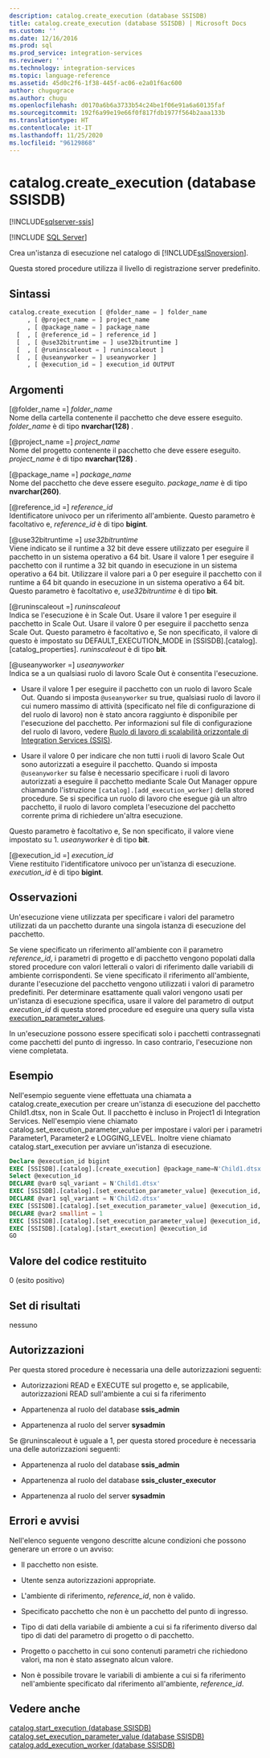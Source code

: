 ```yaml
---
description: catalog.create_execution (database SSISDB)
title: catalog.create_execution (database SSISDB) | Microsoft Docs
ms.custom: ''
ms.date: 12/16/2016
ms.prod: sql
ms.prod_service: integration-services
ms.reviewer: ''
ms.technology: integration-services
ms.topic: language-reference
ms.assetid: 45d0c2f6-1f38-445f-ac06-e2a01f6ac600
author: chugugrace
ms.author: chugu
ms.openlocfilehash: d0170a6b6a3733b54c24be1f06e91a6a60135faf
ms.sourcegitcommit: 192f6a99e19e66f0f817fdb1977f564b2aaa133b
ms.translationtype: HT
ms.contentlocale: it-IT
ms.lasthandoff: 11/25/2020
ms.locfileid: "96129868"
---
```

# <a name="catalogcreate_execution-ssisdb-database"></a>catalog.create_execution (database SSISDB)

[!INCLUDE[sqlserver-ssis](../../includes/applies-to-version/sqlserver-ssis.md)]


[!INCLUDE [SQL Server](../../includes/applies-to-version/sqlserver.md)]

  Crea un'istanza di esecuzione nel catalogo di [!INCLUDE[ssISnoversion](../../includes/ssisnoversion-md.md)].  
  
 Questa stored procedure utilizza il livello di registrazione server predefinito.  
  
## <a name="syntax"></a>Sintassi  
  
```sql  
catalog.create_execution [ @folder_name = ] folder_name  
     , [ @project_name = ] project_name  
     , [ @package_name = ] package_name  
  [  , [ @reference_id = ] reference_id ]  
  [  , [ @use32bitruntime = ] use32bitruntime ] 
  [  , [ @runinscaleout = ] runinscaleout ]
  [  , [ @useanyworker = ] useanyworker ] 
     , [ @execution_id = ] execution_id OUTPUT  
```  
  
## <a name="arguments"></a>Argomenti  
 [@folder_name =] *folder_name*  
 Nome della cartella contenente il pacchetto che deve essere eseguito. *folder_name* è di tipo **nvarchar(128)** .  
  
 [@project_name =] *project_name*  
 Nome del progetto contenente il pacchetto che deve essere eseguito. *project_name* è di tipo **nvarchar(128)** .  
  
 [@package_name =] *package_name*  
 Nome del pacchetto che deve essere eseguito. *package_name* è di tipo **nvarchar(260)**.  
  
 [@reference_id =] *reference_id*  
 Identificatore univoco per un riferimento all'ambiente. Questo parametro è facoltativo e, *reference_id* è di tipo **bigint**.  
  
 [@use32bitruntime =] *use32bitruntime*  
 Viene indicato se il runtime a 32 bit deve essere utilizzato per eseguire il pacchetto in un sistema operativo a 64 bit. Usare il valore 1 per eseguire il pacchetto con il runtime a 32 bit quando in esecuzione in un sistema operativo a 64 bit. Utilizzare il valore pari a 0 per eseguire il pacchetto con il runtime a 64 bit quando in esecuzione in un sistema operativo a 64 bit. Questo parametro è facoltativo e, *use32bitruntime* è di tipo **bit**.  
 
 [@runinscaleout =] *runinscaleout*  
 Indica se l'esecuzione è in Scale Out. Usare il valore 1 per eseguire il pacchetto in Scale Out. Usare il valore 0 per eseguire il pacchetto senza Scale Out. Questo parametro è facoltativo e, Se non specificato, il valore di questo è impostato su DEFAULT_EXECUTION_MODE in [SSISDB].[catalog].[catalog_properties]. *runinscaleout* è di tipo **bit**. 
 
[@useanyworker =] *useanyworker*  
Indica se a un qualsiasi ruolo di lavoro Scale Out è consentita l'esecuzione.

-   Usare il valore 1 per eseguire il pacchetto con un ruolo di lavoro Scale Out. Quando si imposta `@useanyworker` su true, qualsiasi ruolo di lavoro il cui numero massimo di attività (specificato nel file di configurazione di del ruolo di lavoro) non è stato ancora raggiunto è disponibile per l'esecuzione del pacchetto. Per informazioni sul file di configurazione del ruolo di lavoro, vedere [Ruolo di lavoro di scalabilità orizzontale di Integration Services (SSIS)](../scale-out/integration-services-ssis-scale-out-worker.md).

-   Usare il valore 0 per indicare che non tutti i ruoli di lavoro Scale Out sono autorizzati a eseguire il pacchetto. Quando si imposta `@useanyworker` su false è necessario specificare i ruoli di lavoro autorizzati a eseguire il pacchetto mediante Scale Out Manager oppure chiamando l'istruzione `[catalog].[add_execution_worker]` della stored procedure. Se si specifica un ruolo di lavoro che esegue già un altro pacchetto, il ruolo di lavoro completa l'esecuzione del pacchetto corrente prima di richiedere un'altra esecuzione.

Questo parametro è facoltativo e, Se non specificato, il valore viene impostato su 1. *useanyworker* è di tipo **bit**. 
  
 [@execution_id =] *execution_id*  
 Viene restituito l'identificatore univoco per un'istanza di esecuzione. *execution_id* è di tipo **bigint**.  

  
## <a name="remarks"></a>Osservazioni  
 Un'esecuzione viene utilizzata per specificare i valori del parametro utilizzati da un pacchetto durante una singola istanza di esecuzione del pacchetto.  
  
 Se viene specificato un riferimento all'ambiente con il parametro *reference_id*, i parametri di progetto e di pacchetto vengono popolati dalla stored procedure con valori letterali o valori di riferimento dalle variabili di ambiente corrispondenti. Se viene specificato il riferimento all'ambiente, durante l'esecuzione del pacchetto vengono utilizzati i valori di parametro predefiniti. Per determinare esattamente quali valori vengono usati per un'istanza di esecuzione specifica, usare il valore del parametro di output *execution_id* di questa stored procedure ed eseguire una query sulla vista [execution_parameter_values](../../integration-services/system-views/catalog-execution-parameter-values-ssisdb-database.md).  
  
 In un'esecuzione possono essere specificati solo i pacchetti contrassegnati come pacchetti del punto di ingresso. In caso contrario, l'esecuzione non viene completata.  
  
## <a name="example"></a>Esempio  
 Nell'esempio seguente viene effettuata una chiamata a catalog.create_execution per creare un'istanza di esecuzione del pacchetto Child1.dtsx, non in Scale Out. Il pacchetto è incluso in Project1 di Integration Services. Nell'esempio viene chiamato catalog.set_execution_parameter_value per impostare i valori per i parametri Parameter1, Parameter2 e LOGGING_LEVEL. Inoltre viene chiamato catalog.start_execution per avviare un'istanza di esecuzione.  
  
```sql  
Declare @execution_id bigint  
EXEC [SSISDB].[catalog].[create_execution] @package_name=N'Child1.dtsx', @execution_id=@execution_id OUTPUT, @folder_name=N'TestDeply4', @project_name=N'Integration Services Project1', @use32bitruntime=False, @reference_id=Null  
Select @execution_id  
DECLARE @var0 sql_variant = N'Child1.dtsx'  
EXEC [SSISDB].[catalog].[set_execution_parameter_value] @execution_id, @object_type=20, @parameter_name=N'Parameter1', @parameter_value=@var0  
DECLARE @var1 sql_variant = N'Child2.dtsx'  
EXEC [SSISDB].[catalog].[set_execution_parameter_value] @execution_id, @object_type=20, @parameter_name=N'Parameter2', @parameter_value=@var1  
DECLARE @var2 smallint = 1  
EXEC [SSISDB].[catalog].[set_execution_parameter_value] @execution_id, @object_type=50, @parameter_name=N'LOGGING_LEVEL', @parameter_value=@var2  
EXEC [SSISDB].[catalog].[start_execution] @execution_id  
GO  
```  
  
## <a name="return-code-value"></a>Valore del codice restituito  
 0 (esito positivo)  
  
## <a name="result-sets"></a>Set di risultati  
 nessuno  
  
## <a name="permissions"></a>Autorizzazioni  
 Per questa stored procedure è necessaria una delle autorizzazioni seguenti:  
  
-   Autorizzazioni READ e EXECUTE sul progetto e, se applicabile, autorizzazioni READ sull'ambiente a cui si fa riferimento  
  
-   Appartenenza al ruolo del database **ssis_admin**  
  
-   Appartenenza al ruolo del server **sysadmin**  

 Se @runinscaleout è uguale a 1, per questa stored procedure è necessaria una delle autorizzazioni seguenti:
 
-   Appartenenza al ruolo del database **ssis_admin**

-   Appartenenza al ruolo del database **ssis_cluster_executor**

-   Appartenenza al ruolo del server **sysadmin**
  
## <a name="errors-and-warnings"></a>Errori e avvisi  
 Nell'elenco seguente vengono descritte alcune condizioni che possono generare un errore o un avviso:  
  
-   Il pacchetto non esiste.  
  
-   Utente senza autorizzazioni appropriate.  
  
-   L'ambiente di riferimento, *reference_id*, non è valido.  
  
-   Specificato pacchetto che non è un pacchetto del punto di ingresso.  
  
-   Tipo di dati della variabile di ambiente a cui si fa riferimento diverso dal tipo di dati del parametro di progetto o di pacchetto.  
  
-   Progetto o pacchetto in cui sono contenuti parametri che richiedono valori, ma non è stato assegnato alcun valore.  
  
-   Non è possibile trovare le variabili di ambiente a cui si fa riferimento nell'ambiente specificato dal riferimento all'ambiente, *reference_id*.  
  
## <a name="see-also"></a>Vedere anche  
 [catalog.start_execution &#40;database SSISDB&#41;](../../integration-services/system-stored-procedures/catalog-start-execution-ssisdb-database.md)   
 [catalog.set_execution_parameter_value &#40;database SSISDB&#41;](../../integration-services/system-stored-procedures/catalog-set-execution-parameter-value-ssisdb-database.md)  
 [catalog.add_execution_worker &#40;database SSISDB&#41;](../../integration-services/system-stored-procedures/catalog-add-execution-worker-ssisdb-database.md)  
  
